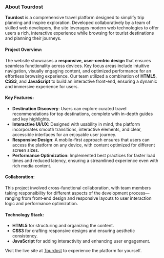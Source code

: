 ### About Tourdost

**Tourdost** is a comprehensive travel platform designed to simplify trip planning and inspire exploration. Developed collaboratively by a team of skilled web developers, the site leverages modern web technologies to offer users a rich, interactive experience while browsing for tourist destinations and planning their journeys.

#### Project Overview:
The website showcases a **responsive, user-centric design** that ensures seamless functionality across devices. Key focus areas include intuitive navigation, visually engaging content, and optimized performance for an effortless browsing experience. Our team utilized a combination of **HTML5**, **CSS3**, and **JavaScript** to build an interactive front-end, ensuring a dynamic and immersive experience for users.

#### Key Features:
- **Destination Discovery**: Users can explore curated travel recommendations for top destinations, complete with in-depth guides and key highlights.
- **Interactive UI/UX**: Designed with usability in mind, the platform incorporates smooth transitions, interactive elements, and clear, accessible interfaces for an enjoyable user journey.
- **Responsive Design**: A mobile-first approach ensures that users can access the platform on any device, with content optimized for different screen sizes.
- **Performance Optimization**: Implemented best practices for faster load times and reduced latency, ensuring a streamlined experience even with rich media content.

#### Collaboration:
This project involved cross-functional collaboration, with team members taking responsibility for different aspects of the development process—ranging from front-end design and responsive layouts to user interaction logic and performance optimization.

#### Technology Stack:
- **HTML5** for structuring and organizing the content.
- **CSS3** for crafting responsive designs and ensuring aesthetic consistency.
- **JavaScript** for adding interactivity and enhancing user engagement.

Visit the live site at [Tourdost](https://rahul-prasad04.github.io/www.Tourdost.com/) to experience the platform for yourself.
